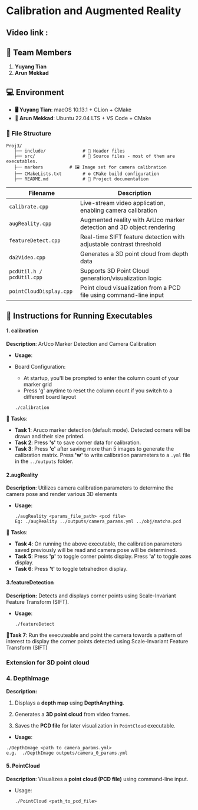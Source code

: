 # Calibration and Augmented Reality

## Video link : 

## 👥 Team Members
1. **Yuyang Tian**
2. **Arun Mekkad**

## 💻 Environment
- **🖥️ Yuyang Tian**: macOS 10.13.1 + CLion + CMake
- **🐧 Arun Mekkad**: Ubuntu 22.04 LTS + VS Code + CMake

### 📂 File Structure
```
Proj3/
   ├── include/              # 📁 Header files
   ├── src/                  # 📁 Source files - most of them are executables.
   ├── markers          # 🖼️ Image set for camera calibration
   ├── CMakeLists.txt        # ⚙️ CMake build configuration
   ├── README.md             # 📖 Project documentation
```
| **Filename**              | **Description**                                              |
| ------------------------- | ------------------------------------------------------------ |
| `calibrate.cpp`           | Live-stream video application, enabling camera calibration   |
| `augReality.cpp`          | Augmented reality with ArUco marker detection and 3D object rendering |
| `featureDetect.cpp`       | Real-time SIFT feature detection with adjustable contrast threshold |
| `da2Video.cpp`            | Generates a 3D point cloud from depth data                   |
| `pcdUtil.h / pcdUtil.cpp` | Supports 3D Point Cloud generation/visualization logic       |
| `pointCloudDisplay.cpp`   | Point cloud visualization from a PCD file using command-line input |

## 📌 Instructions for Running Executables

#### **1. calibration**

**Description**: ArUco Marker Detection and Camera Calibration
- **Usage**:
- Board Configuration:
  
  * At startup, you'll be prompted to enter the column count of your marker grid
  * Press 'g' anytime to reset the column count if you switch to a different board layout
  
  ```
  ./calibration
  ```

🔹 **Tasks**:

- **Task 1**: Aruco marker detection (default mode). Detected corners will be drawn and their size printed.
- **Task 2**: Press **'s'** to save corner data for calibration.
- **Task 3**: Press **'c'** after saving more than 5 images to generate the calibration matrix. Press **'w'** to write calibration parameters to a `.yml` file in the `../outputs` folder.

#### 2.augReality

**Description**: Utilizes camera calibration parameters to determine the camera pose and render various 3D elements

- **Usage**:

  ```
  ./augReality <params_file_path> <pcd file>
  Eg: ./augReality ../outputs/camera_params.yml ../obj/matcha.pcd
  ```

🔹 **Tasks**:

- **Task 4**: On running the above executable, the calibration parameters saved previously will be read and camera pose will be determined.
- **Task 5**: Press **'p'** to toggle corner points display. Press **'a'** to toggle axes display.
- **Task 6**: Press **'t'** to toggle tetrahedron display.

#### **3.featureDetection**

**Description:** Detects and displays corner points using Scale-Invariant Feature Transform (SIFT).

* **Usage**:

  ```
  ./featureDetect
  ```

🔹**Task 7**:  Run the executeable and point the camera towards a pattern of interest to display the corner points detected using Scale-Invariant Feature Transform (SIFT)

### Extension for 3D point cloud

### 4. DepthImage

**Description:** 

1. Displays a **depth map** using **DepthAnything**.

2. Generates a **3D point cloud** from video frames.

3. Saves the **PCD file** for later visualization in `PointCloud` executable.

* **Usage**:

```
./DepthImage <path to camera_params.yml>
e.g.  ./DepthImage outputs/camera_0_params.yml
```

#### 5. PointCloud

**Description**: Visualizes a **point cloud (PCD file)** using command-line input.

* Usage:

  ```
  ./PointCloud <path_to_pcd_file>
  ```
